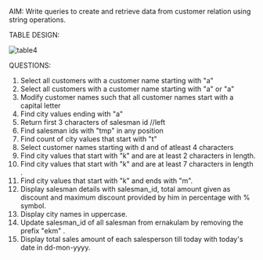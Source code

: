 AIM: Write queries to create and retrieve data from customer relation using string operations.

TABLE DESIGN:


![table4](https://github.com/snowfela/KTU-S5-DBMS-LAB-CSL333/assets/115859731/f57777d3-897f-48d5-bead-a215401c78e1)

QUESTIONS:

1. Select all customers with a customer name starting with "a"
2. Select all customers with a customer name starting with "a" or "a"
3. Modify customer names such that all customer names start with a capital letter
4. Find city values ending with "a"
5. Return first 3 characters of salesman id  //left
6. Find  salesman ids with "tmp" in any position 
7. Find count of city values that start with "t"
8. Select customer names starting with d and of atleast 4 characters
9. Find city values that start with "k" and are at least 2 characters in length. 
10. Find city values that start with "k" and are at least 7 characters in length .
11. Find city values that start with "k" and ends with "m".
12. Display salesman details with salesman_id, total amount given as discount and maximum discount provided by him in percentage with % symbol.
13. Display city names in uppercase.
14. Update salesman_id of all salesman from ernakulam by removing the prefix "ekm" .
15. Display total sales amount of each salesperson till today with today's date in dd-mon-yyyy.
